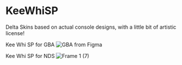 # KeeWhiSP
Delta Skins based on actual console designs, with a little bit of artistic license!

Kee Whi SP for GBA
![GBA from Figma](https://github.com/keewhi/keewhigbaSP/assets/96317800/7eb579da-cc14-42ea-b8c1-ac90ed69484e)


Kee Whi SP for NDS
![Frame 1 (7)](https://github.com/keewhi/KeeWhiSP/assets/96317800/b08430ef-aa2e-4128-a1d3-c9587b373ae1)
